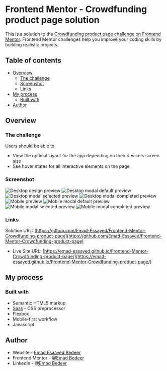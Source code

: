 # Frontend Mentor - Crowdfunding product page solution

This is a solution to the [Crowdfunding product page challenge on Frontend Mentor](https://www.frontendmentor.io/challenges/crowdfunding-product-page-7uvcZe7ZR). Frontend Mentor challenges help you improve your coding skills by building realistic projects.

## Table of contents

- [Overview](#overview)
  - [The challenge](#the-challenge)
  - [Screenshot](#screenshot)
  - [Links](#links)
- [My process](#my-process)
  - [Built with](#built-with)
- [Author](#author)

## Overview

### The challenge

Users should be able to:

- View the optimal layout for the app depending on their device's screen size
- See hover states for all interactive elements on the page

### Screenshot

![Desktop design preview](./screenshots/desktop-design.png)
![Desktop modal default preview](./screenshots/desktop-modal-default.png)
![Desktop modal selected preview](./screenshots/desktop-modal-selected.png)
![Desktop modal completed preview](./screenshots/desktop-modal-completed.png)
![Mobile preview](./screenshots/mobile-design.png)
![Mobile modal default preview](./screenshots/mobile-modal-default.png)
![Mobile modal selected preview](./screenshots/mobile-modal-selected.png)
![Mobile modal completed preview](./screenshots/mobile-modal-completed.png)

### Links

Solution URL: [https://github.com/Emad-Essayed/Frontend-Mentor-Crowdfunding-product-page](https://github.com/Emad-Essayed/Frontend-Mentor-Crowdfunding-product-page)

- Live Site URL: [https://emad-essayed.github.io/Frontend-Mentor-Crowdfunding-product-page/](https://emad-essayed.github.io/Frontend-Mentor-Crowdfunding-product-page/)

## My process

### Built with

- Semantic HTML5 markup
- [Saas](https://sass-lang.com/) - CSS preprocessor
- Flexbox
- Mobile-first workflow
- Javascript

## Author

- Website - [Emad Esaayed Bedeer](https://github.com/Emad-Essayed)
- Frontend Mentor - [@Emad Bedeer](https://www.frontendmentor.io/profile/Emad-Essayed)
- LinkedIn - [@Emad Bedeer](https://www.linkedin.com/in/emad-bedeer-4b1797106/)
